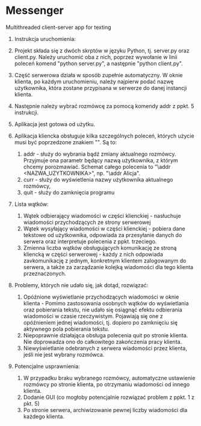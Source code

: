 # Messenger
Multithreaded client-server app for texting


1. Instrukcja uruchomienia:
     
  1. Projekt składa się z dwóch skrptów w języku Python, tj. server.py oraz client.py.
     Należy uruchomić oba z nich, poprzez wywołanie w linii poleceń komend "python server.py",
     a następnie "python client.py".
  2. Część serwerowa działa w sposób zupełnie automatyczny. W oknie klienta, po każdym uruchomieniu,
     należy najpierw podać nazwę użytkownika, która zostane przypisana w serwerze do danej instancji klienta.
  3. Następnie należy wybrać rozmówcę za pomocą komendy addr z ppkt. 5 instrukcji.
  4. Aplikacja jest gotowa od użytku.
     
  5. Aplikacja kliencka obsługuje kilka szczególnych poleceń, których użycie musi być poprzedzone znakiem "\".
     Są to:

        1. addr - służy do wybrania bądź zmiany aktualnego rozmówcy. Przyjmuje ona parametr będący nazwą użytkownika,
           z którym chcemy porozmawiać. Schemat całego polecenia to "\addr <NAZWA_UZYTKOWNIKA>", np. "\addr Alicja".
        2. curr - służy do wyświetlenia nazwy użytkownika aktualnego rozmówcy,
        3. quit - służy do zamknięcia programu

2. Lista wątków:

    1. Wątek odbierający wiadomości w części klienckiej - nasłuchuje wiadomości przychodzących ze strony serwerowej
    2. Wątek wysyłający wiadomości w części klienckiej -  pobiera dane tekstowe od użytkownika, odpowiada za
       przesyłanie danych do serwera oraz interpretuje polecenia z ppkt. trzeciego.
    3. Zmienna liczba wątków obsługujących komunikację ze stroną kliencką w części serwerowej - każdy z nich odpowiada
       zavkomunikację z jednym, konkretnym klientem zalogowanym do serwera, a także za zarządzanie kolejką wiadomości
       dla tego klienta przeznaczonych.

3. Problemy, których nie udało się, jak dotąd, rozwiązać:
   
    1. Opóźnione wyświetlanie przychodzących wiadomości w oknie klienta - Pomimo zastosowania osobnych wątków do
       wyświetlania oraz pobierania tekstu, nie udało się osiągnąć efektu odbierania wiadomości w czasie rzeczywistym.
       Pojawiają się one z opóźnieniem jednej wiadomości, tj. dopiero po zamknięciu się aktywnego pola pobierania tekstu.
    3. Niepoprawnie działająca obsługa polecenia quit po stronie klienta. Nie doprowadza ono do całkowitego zakończenia
       pracy klienta.
    4. Niewyświetlanie odebranych z serwera wiadomości przez klienta, jeśli nie jest wybrany rozmówca.

4. Potencjalne usprawnienia:

    1. W przypadku braku wybranego rozmówcy, automatyczne ustawienie rozmówcy po stronie klienta, po otrzymaniu wiadomości
       od innego klienta.
    2. Dodanie GUI (co mogłoby potencjalnie rozwiązać problem z ppkt. 1 z pkt. 5)
    3. Po stronie serwera, archiwizowanie pewnej liczby wiadomości dla każdego klienta.
